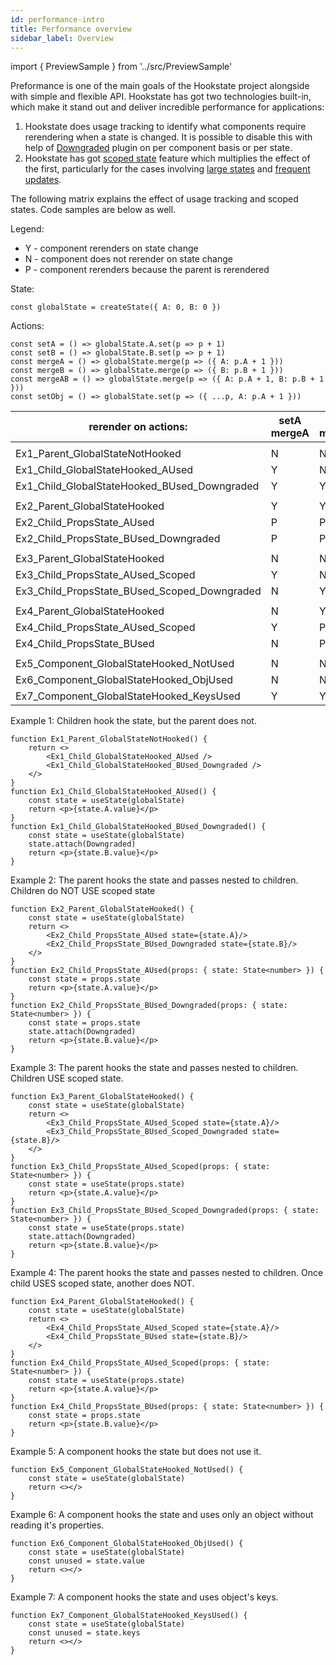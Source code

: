 ```yaml
---
id: performance-intro
title: Performance overview
sidebar_label: Overview
---
```


import { PreviewSample } from '../src/PreviewSample'

Preformance is one of the main goals of the Hookstate project alongside with simple and flexible API. Hookstate has got two technologies built-in, which make it stand out and deliver incredible performance for applications:

1. Hookstate does usage tracking to identify what components require rerendering when a state is changed. It is possible to disable this with help of [Downgraded](./performance-managed-rendering) plugin on per component basis or per state.
2. Hookstate has got [scoped state](./scoped-state) feature which multiplies the effect of the first, particularly for the cases involving [large states](./performance-large-state) and [frequent updates](./performance-frequent-updates).

The following matrix explains the effect of usage tracking and scoped states. Code samples are below as well.

Legend:
* Y - component rerenders on state change
* N - component does not rerender on state change
* P - component rerenders because the parent is rerendered

State:
```tsx
const globalState = createState({ A: 0, B: 0 })
```

Actions:
```tsx
const setA = () => globalState.A.set(p => p + 1)
const setB = () => globalState.B.set(p => p + 1)
const mergeA = () => globalState.merge(p => ({ A: p.A + 1 }))
const mergeB = () => globalState.merge(p => ({ B: p.B + 1 }))
const mergeAB = () => globalState.merge(p => ({ A: p.A + 1, B: p.B + 1 }))
const setObj = () => globalState.set(p => ({ ...p, A: p.A + 1 }))
```

rerender on actions: | setA<br />mergeA | setB<br/>mergeB | mergeAB | setObj
-|-|-|-|-
||||
Ex1_Parent_GlobalStateNotHooked | N | N | N | N
Ex1_Child_GlobalStateHooked_AUsed | Y | N | Y | Y
Ex1_Child_GlobalStateHooked_BUsed_Downgraded | Y | Y | Y | Y
|||
Ex2_Parent_GlobalStateHooked | Y | Y | Y | Y
Ex2_Child_PropsState_AUsed | P | P | P | P
Ex2_Child_PropsState_BUsed_Downgraded | P | P | P | P
|||
Ex3_Parent_GlobalStateHooked | N | N | N | Y
Ex3_Child_PropsState_AUsed_Scoped | Y | N | Y | P
Ex3_Child_PropsState_BUsed_Scoped_Downgraded | N | Y | Y | P
|||
Ex4_Parent_GlobalStateHooked | N | Y | Y | Y
Ex4_Child_PropsState_AUsed_Scoped | Y | P | P | P
Ex4_Child_PropsState_BUsed | N | P | P | P
|||
Ex5_Component_GlobalStateHooked_NotUsed | N | N | N | N
Ex6_Component_GlobalStateHooked_ObjUsed | N | N | N | Y
Ex7_Component_GlobalStateHooked_KeysUsed | Y | Y | Y | Y

Example 1:
Children hook the state, but the parent does not.
```tsx
function Ex1_Parent_GlobalStateNotHooked() {
    return <>
        <Ex1_Child_GlobalStateHooked_AUsed />
        <Ex1_Child_GlobalStateHooked_BUsed_Downgraded />
    </>
}
function Ex1_Child_GlobalStateHooked_AUsed() {
    const state = useState(globalState)
    return <p>{state.A.value}</p>
}
function Ex1_Child_GlobalStateHooked_BUsed_Downgraded() {
    const state = useState(globalState)
    state.attach(Downgraded)
    return <p>{state.B.value}</p>
}
```

Example 2:
The parent hooks the state and passes nested to children.
Children do NOT USE scoped state
```tsx
function Ex2_Parent_GlobalStateHooked() {
    const state = useState(globalState)
    return <>
        <Ex2_Child_PropsState_AUsed state={state.A}/>
        <Ex2_Child_PropsState_BUsed_Downgraded state={state.B}/>
    </>
}
function Ex2_Child_PropsState_AUsed(props: { state: State<number> }) {
    const state = props.state
    return <p>{state.A.value}</p>
}
function Ex2_Child_PropsState_BUsed_Downgraded(props: { state: State<number> }) {
    const state = props.state
    state.attach(Downgraded)
    return <p>{state.B.value}</p>
}
```

Example 3:
The parent hooks the state and passes nested to children.
Children USE scoped state.
```tsx
function Ex3_Parent_GlobalStateHooked() {
    const state = useState(globalState)
    return <>
        <Ex3_Child_PropsState_AUsed_Scoped state={state.A}/>
        <Ex3_Child_PropsState_BUsed_Scoped_Downgraded state={state.B}/>
    </>
}
function Ex3_Child_PropsState_AUsed_Scoped(props: { state: State<number> }) {
    const state = useState(props.state)
    return <p>{state.A.value}</p>
}
function Ex3_Child_PropsState_BUsed_Scoped_Downgraded(props: { state: State<number> }) {
    const state = useState(props.state)
    state.attach(Downgraded)
    return <p>{state.B.value}</p>
}
```

Example 4:
The parent hooks the state and passes nested to children.
Once child USES scoped state, another does NOT.
```tsx
function Ex4_Parent_GlobalStateHooked() {
    const state = useState(globalState)
    return <>
        <Ex4_Child_PropsState_AUsed_Scoped state={state.A}/>
        <Ex4_Child_PropsState_BUsed state={state.B}/>
    </>
}
function Ex4_Child_PropsState_AUsed_Scoped(props: { state: State<number> }) {
    const state = useState(props.state)
    return <p>{state.A.value}</p>
}
function Ex4_Child_PropsState_BUsed(props: { state: State<number> }) {
    const state = props.state
    return <p>{state.B.value}</p>
}
```

Example 5:
A component hooks the state but does not use it.
```tsx
function Ex5_Component_GlobalStateHooked_NotUsed() {
    const state = useState(globalState)
    return <></>
}
```

Example 6:
A component hooks the state and uses only an object without reading it's properties.
```tsx
function Ex6_Component_GlobalStateHooked_ObjUsed() {
    const state = useState(globalState)
    const unused = state.value
    return <></>
}
```

Example 7:
A component hooks the state and uses object's keys.
```tsx
function Ex7_Component_GlobalStateHooked_KeysUsed() {
    const state = useState(globalState)
    const unused = state.keys
    return <></>
}
```
